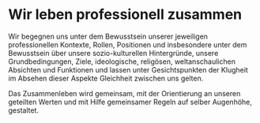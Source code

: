 <!--
   NAME - The NAME of this project is:
ethos

  FILE - The FILENAME of the current file is:
/v5a5.md

  CREATION - This project was CREATED on:
2017-01-28-16:15:00 UTC

  MODIFICATION - This project was last MODIFIED on:
2017-01-28-16:15:00 UTC

  VERSION - The current VERSION of this project is:
<git-commit-hash>-2017-01-28-16:15:00 UTC

  CREATOR(S) - This project was CREATED by:
Michael Czechowski, Martin Maga

  CONTACT - You can CONTACT the creator(s) or developer(s) of this project at:
E-Mail: mail@martinmaga.de

  COPYRIGHT - The COPYRIGHT holder of this project is:
COPYRIGHT (c) 2016 Martin Maga

  LICENSE - This project is LICENSED under the following license:
Martin Maga 2016 CC BY-SA 4.0 https://creativecommons.org

  SUBFILE – This is a SUBFILE! For more INFORMATION on this project go to:
/README.md
-->
# Wir leben professionell zusammen
Wir begegnen uns unter dem Bewusstsein unserer jeweiligen professionellen Kontexte, Rollen, Positionen und insbesondere unter dem Bewusstsein über unsere sozio-kulturellen Hintergründe, unsere Grundbedingungen, Ziele, ideologische, religösen, weltanschaulichen Absichten und Funktionen und lassen unter Gesichtspunkten der Klugheit im Absehen dieser Aspekte Gleichheit zwischen uns gelten.

Das Zusammenleben wird gemeinsam, mit der Orientierung an unseren geteilten Werten und mit Hilfe gemeinsamer Regeln auf selber Augenhöhe, gestaltet.
